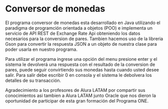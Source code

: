 <h1>Conversor de monedas</h1>

El programa conversor de monedas esta desarrollado en Java utilizando el paradigma de programción orientada a objetos (POO) e implementa un servicio de API REST de Exchange Rate Api obteniendo los datos necesarios para la conversion de pares.
Tambien hacemos uso de la libreria Gson para convertir la respuesta JSON a un objeto de nuestra clase para poder usarla en nuestro programa.


Para utilizar el programa ingrese una opción del menu presione enter y el sistema le devolverá una respuesta con el resultado de la conversion de pares, puede seguir convirtiendo sus monedas hasta cuando usted desee salir. Para salir debe escribir 0 en consola y el sistema le debolvera los detalles de su transacción.

Agradecimiento a los profesores de Alura LATAM por compartir sus conocimientos asi tambien a Alura LATAM junto Oracle que nos dieron la oportunidad de participar de esta gran formación del Programa ONE.
